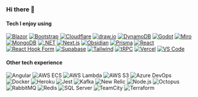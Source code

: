 ### Hi there 👋

<!--
**mark-rafter/mark-rafter** is a ✨ _special_ ✨ repository because its `README.md` (this file) appears on your GitHub profile.

Here are some ideas to get you started:

- 🔭 I’m currently working on ...
- 🌱 I’m currently learning ...
- 👯 I’m looking to collaborate on ...
- 🤔 I’m looking for help with ...
- 💬 Ask me about ...
- 📫 How to reach me: ...
- 😄 Pronouns: ...
- ⚡ Fun fact: ...
-->

#### Tech I enjoy using

[![Blazor](https://img.shields.io/badge/Blazor-512BD4?logo=blazor&logoColor=fff&style=for-the-badge)](https://dotnet.microsoft.com/en-us/apps/aspnet/web-apps/blazor)
[![Bootstrap](https://img.shields.io/badge/Bootstrap-7952B3?logo=bootstrap&logoColor=fff&style=for-the-badge)](https://getbootstrap.com)
[![Cloudflare](https://img.shields.io/badge/Cloudflare-F38020?logo=cloudflare&logoColor=fff&style=for-the-badge)](https://cloudflare.com)
[![draw.io](https://img.shields.io/badge/draw.io-F08705?logo=diagramsdotnet&logoColor=fff&style=for-the-badge)](https://app.diagrams.net)
[![DynamoDB](https://img.shields.io/badge/DynamoDB-4053D6?logo=amazondynamodb&logoColor=fff&style=for-the-badge)](https://aws.amazon.com/dynamodb)
[![Godot](https://img.shields.io/badge/Godot-478CBF?logo=godotengine&logoColor=fff&style=for-the-badge)](https://godotengine.org)
[![Miro](https://img.shields.io/badge/Miro-050038?logo=miro&logoColor=fff&style=for-the-badge)](https://www.miro.com)
[![MongoDB](https://img.shields.io/badge/MongoDB-47A248?logo=mongodb&logoColor=fff&style=for-the-badge)](https://www.mongodb.com)
[![.NET](https://img.shields.io/badge/.NET-512BD4?logo=dotnet&logoColor=fff&style=for-the-badge)](https://dotnet.microsoft.com)
[![Next.js](https://img.shields.io/badge/Next.js-000?logo=nextdotjs&logoColor=fff&style=for-the-badge)](https://nextjs.org)
[![Obsidian](https://img.shields.io/badge/Obsidian-483699?logo=obsidian&logoColor=fff&style=for-the-badge)](https://obsidian.md)
[![Prisma](https://img.shields.io/badge/Prisma-2D3748?logo=prisma&logoColor=fff&style=for-the-badge)](https://www.prisma.io)
[![React](https://img.shields.io/badge/React-61DAFB?logo=react&logoColor=000&style=for-the-badge)](https://reactjs.org)
[![React Hook Form](https://img.shields.io/badge/React%20Hook%20Form-EC5990?logo=reacthookform&logoColor=fff&style=for-the-badge)](https://react-hook-form.com)
[![Supabase](https://img.shields.io/badge/Supabase-3ECF8E?logo=supabase&logoColor=fff&style=for-the-badge)](https://supabase.com)
[![Tailwind](https://img.shields.io/badge/Tailwind-06B6D4?logo=tailwindcss&logoColor=fff&style=for-the-badge)](https://tailwindcss.com)
[![tRPC](https://img.shields.io/badge/tRPC-2596BE?logo=trpc&logoColor=fff&style=for-the-badge)](https://trpc.io)
[![Vercel](https://img.shields.io/badge/Vercel-000?logo=vercel&logoColor=fff&style=for-the-badge)](https://vercel.com)
[![VS Code](https://img.shields.io/badge/VS%20Code-007ACC?logo=visualstudiocode&logoColor=fff&style=for-the-badge)](https://code.visualstudio.com)

#### Other tech experience

![Angular](https://img.shields.io/badge/Angular-DD0031?logo=angular&logoColor=fff&style=for-the-badge)
![AWS ECS](https://img.shields.io/badge/AWS%20ECS-F90?logo=amazonecs&logoColor=fff&style=for-the-badge)
![AWS Lambda](https://img.shields.io/badge/AWS%20Lambda-F90?logo=awslambda&logoColor=fff&style=for-the-badge)
![AWS S3](https://img.shields.io/badge/AWS%20S3-569A31?logo=amazons3&logoColor=fff&style=for-the-badge)
![Azure DevOps](https://img.shields.io/badge/Azure%20DevOps-0078D7?logo=azuredevops&logoColor=fff&style=for-the-badge)
![Docker](https://img.shields.io/badge/Docker-2496ED?logo=docker&logoColor=fff&style=for-the-badge)
![Heroku](https://img.shields.io/badge/Heroku-430098?logo=heroku&logoColor=fff&style=for-the-badge)
![Jest](https://img.shields.io/badge/Jest-C21325?logo=jest&logoColor=fff&style=for-the-badge)
![Kafka](https://img.shields.io/badge/Kafka-231F20?logo=apachekafka&logoColor=fff&style=for-the-badge)
![New Relic](https://img.shields.io/badge/New%20Relic-008C99?logo=newrelic&logoColor=fff&style=for-the-badge)
![Node.js](https://img.shields.io/badge/Node.js-393?logo=nodedotjs&logoColor=fff&style=for-the-badge)
![Octopus](https://img.shields.io/badge/Octopus-2F93E0?logo=octopusdeploy&logoColor=fff&style=for-the-badge)
![RabbitMQ](https://img.shields.io/badge/RabbitMQ-F60?logo=rabbitmq&logoColor=fff&style=for-the-badge)
![Redis](https://img.shields.io/badge/Redis-DC382D?logo=redis&logoColor=fff&style=for-the-badge)
![SQL Server](https://img.shields.io/badge/SQL%20Server-CC2927?logo=microsoftsqlserver&logoColor=fff&style=for-the-badge)
![TeamCity](https://img.shields.io/badge/TeamCity-000?logo=teamcity&logoColor=fff&style=for-the-badge)
![Terraform](https://img.shields.io/badge/Terraform-7B42BC?logo=terraform&logoColor=fff&style=for-the-badge)
